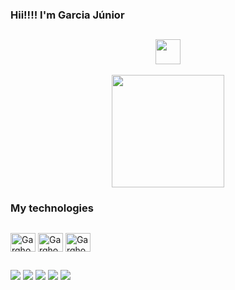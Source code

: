 
### Hii!!!! I'm Garcia Júnior 
## 

<div align="center">
<img  width="40px" src="https://media4.giphy.com/media/v1.Y2lkPTc5MGI3NjExNTgyN2I2NWE1YzFmZDZhZWM0YzkxZThlMDA1MDc4NmVjNDA0Y2U3OCZjdD1z/APXvQaFkz6VN677nmn/giphy.gif"/>
</div>

 <div display="inline_block" align="center" > 
 <br>
    <a href="https://github.com/garghost" target="_blank">
     <img height="180em" src="https://github-readme-stats.vercel.app/api?username=garghost&show_icons=true&theme=dark&bg_color=0a0c10&icon_color=ffffff&text_color=ffffff&title_color=39d353"> 
     <!--<img target="_blank" height="180em" src="https://github-readme-stats.vercel.app/api/top-langs/?username=garghost&theme=dark&bg_color=0a0c10&text_color=ffffff&title_color=39d353&hide_progress=true">-->
    </a>
 </div> 
 
 
 
 ### My technologies
 ##
 
 <div display="inline_block">
 
 <img align="center" alt="Garghost-html" height="30" width="40" src="https://cdn.jsdelivr.net/gh/devicons/devicon/icons/html5/html5-original.svg"/>
 <img align="center" alt="Garghost-html" height="30" width="40" src="https://cdn.jsdelivr.net/gh/devicons/devicon/icons/css3/css3-original.svg"/>
 <img align="center" alt="Garghost-html" height="30" width="40" src="https://cdn.jsdelivr.net/gh/devicons/devicon/icons/javascript/javascript-original.svg"/>
  
 </div>

##

<div>
 <a href="https://www.youtube.com/garghost" target="_blank"><img src="https://img.shields.io/badge/YouTube-FF0000?style=for-the-badge&logo=youtube&logoColor=white" target="_blank"></a> 
 <a href="https://www.instagram.com/garghost021/" target="_blank"><img src="https://img.shields.io/badge/Instagram-E4405F?style=for-the-badge&logo=instagram&logoColor=white" target="_blank"></a>
  <a href="https://twitter.com/garghost" target="_blank"><img src="https://img.shields.io/badge/Twitter-1DA1F2?style=for-the-badge&logo=twitter&logoColor=white" target="_blank"></a> 
  <a href="https://www.twitch.tv/garghost021" target="_blank"><img src="https://img.shields.io/badge/Twitch-9146FF?style=for-the-badge&logo=twitch&logoColor=white" target="_blank"></a>  
   <a href="https://www.linkedin.com/in/garghost" target="_blank"><img src="https://img.shields.io/badge/LinkedIn-0077B5?style=for-the-badge&logo=linkedin&logoColor=white" target="_blank"></a> 
 
</div><br>

